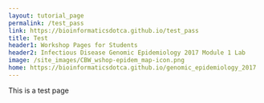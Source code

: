 ```yaml
---
layout: tutorial_page
permalink: /test_pass
link: https://bioinformaticsdotca.github.io/test_pass
title: Test
header1: Workshop Pages for Students
header2: Infectious Disease Genomic Epidemiology 2017 Module 1 Lab
image: /site_images/CBW_wshop-epidem_map-icon.png
home: https://bioinformaticsdotca.github.io/genomic_epidemiology_2017
---
```


This is a test page
